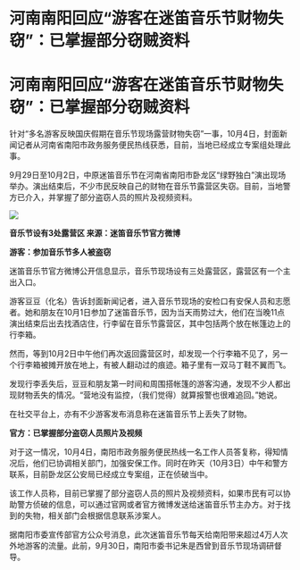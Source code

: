 # 河南南阳回应“游客在迷笛音乐节财物失窃”：已掌握部分窃贼资料

# 河南南阳回应“游客在迷笛音乐节财物失窃”：已掌握部分窃贼资料

针对“多名游客反映国庆假期在音乐节现场露营财物失窃”一事，10月4日，封面新闻记者从河南省南阳市政务服务便民热线获悉，目前，当地已经成立专案组处理此事。

9月29日至10月2日，中原迷笛音乐节在河南省南阳市卧龙区“绿野独白”演出现场举办。演出结束后，不少市民反映自己的财物在音乐节露营区失窃。目前，当地警方已介入，并掌握了部分盗窃人员的照片及视频资料。

![](https://inews.gtimg.com/news_bt/On1du4N5qrewl74ScFJ0VdxzqJaqo5cBJ3UYYrUGfevUEAA/1000)

**音乐节设有3处露营区 来源：迷笛音乐节官方微博**

**游客：参加音乐节多人被盗窃**

迷笛音乐节官方微博公开信息显示，音乐节现场设有三处露营区，露营区有一个主出入口。

游客豆豆（化名）告诉封面新闻记者，进入音乐节现场的安检口有安保人员和志愿者。她和朋友在10月1日参加了迷笛音乐节，因为当天雨势过大，他们在当晚11点演出结束后出去找酒店住，行李留在音乐节露营区，其中包括两个放在帐篷边上的行李箱。

然而，等到10月2日中午他们再次返回露营区时，却发现一个行李箱不见了，另一个行李箱被摊开放在地上，有被人翻动过的痕迹。箱子里有一双马丁鞋不翼而飞。

发现行李丢失后，豆豆和朋友第一时间和周围搭帐篷的游客沟通，发现不少人都出现财物丢失的情况。“营地没有监控，（我们觉得）就算报警也很难追回。”她说。

在社交平台上，亦有不少游客发布消息称在迷笛音乐节上丢失了财物。

**官方：已掌握部分盗窃人员照片及视频**

对于这一情况，10月4日，南阳市政务服务便民热线一名工作人员答复称，得知情况后，他们已协调相关部门，加强安保工作。同时在昨天（10月3日）中午和警方联系，目前卧龙区公安局已经成立专案组，正在侦破当中。

该工作人员称，目前已掌握了部分盗窃人员的照片及视频资料，如果市民有可以协助警方侦破的信息，可以通过官网或者官方微博发送给迷笛音乐节主办方。对于找到的失物，相关部门会根据信息联系涉案人。

据南阳市委宣传部官方公众号消息，此次迷笛音乐节每天给南阳带来超过4万人次外地游客的流量。此前，9月30日，南阳市委书记朱是西曾到音乐节现场调研督导。

